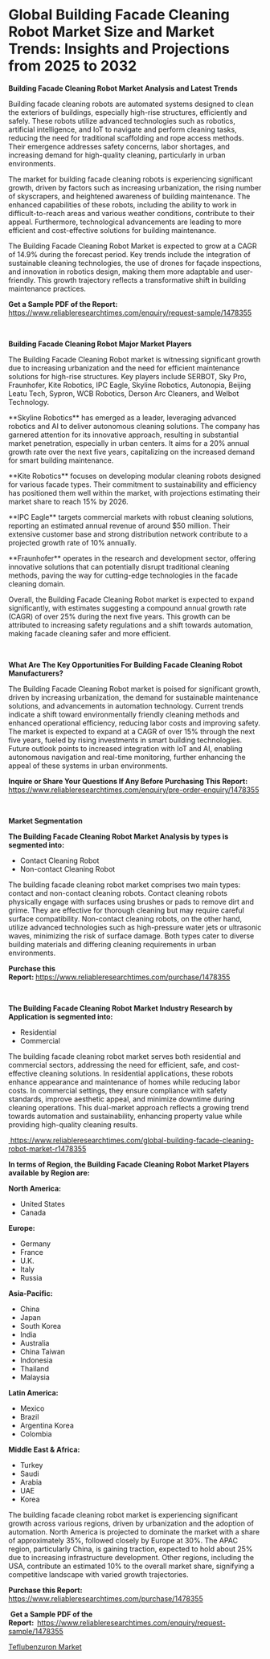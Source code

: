 <p><h1>Global Building Facade Cleaning Robot Market Size and Market Trends: Insights and Projections from 2025 to 2032</h1></p><p><strong>Building Facade Cleaning Robot Market Analysis and Latest Trends</strong></p>
<p><p>Building facade cleaning robots are automated systems designed to clean the exteriors of buildings, especially high-rise structures, efficiently and safely. These robots utilize advanced technologies such as robotics, artificial intelligence, and IoT to navigate and perform cleaning tasks, reducing the need for traditional scaffolding and rope access methods. Their emergence addresses safety concerns, labor shortages, and increasing demand for high-quality cleaning, particularly in urban environments.</p><p>The market for building facade cleaning robots is experiencing significant growth, driven by factors such as increasing urbanization, the rising number of skyscrapers, and heightened awareness of building maintenance. The enhanced capabilities of these robots, including the ability to work in difficult-to-reach areas and various weather conditions, contribute to their appeal. Furthermore, technological advancements are leading to more efficient and cost-effective solutions for building maintenance.</p><p>The Building Facade Cleaning Robot Market is expected to grow at a CAGR of 14.9% during the forecast period. Key trends include the integration of sustainable cleaning technologies, the use of drones for façade inspections, and innovation in robotics design, making them more adaptable and user-friendly. This growth trajectory reflects a transformative shift in building maintenance practices.</p></p>
<p><strong>Get a Sample PDF of the Report:&nbsp;</strong> <a href="https://www.reliableresearchtimes.com/enquiry/request-sample/1478355?utm_campaign=3190&utm_medium=2&utm_source=Github&utm_content=ia&utm_term=23032025&utm_id=building-facade-cleaning-robot">https://www.reliableresearchtimes.com/enquiry/request-sample/1478355</a></p>
<p>&nbsp;</p>
<p><strong>Building Facade Cleaning Robot Major Market Players</strong></p>
<p><p>The Building Facade Cleaning Robot market is witnessing significant growth due to increasing urbanization and the need for efficient maintenance solutions for high-rise structures. Key players include SERBOT, Sky Pro, Fraunhofer, Kite Robotics, IPC Eagle, Skyline Robotics, Autonopia, Beijing Leatu Tech, Sypron, WCB Robotics, Derson Arc Cleaners, and Welbot Technology.</p><p>**Skyline Robotics** has emerged as a leader, leveraging advanced robotics and AI to deliver autonomous cleaning solutions. The company has garnered attention for its innovative approach, resulting in substantial market penetration, especially in urban centers. It aims for a 20% annual growth rate over the next five years, capitalizing on the increased demand for smart building maintenance.</p><p>**Kite Robotics** focuses on developing modular cleaning robots designed for various facade types. Their commitment to sustainability and efficiency has positioned them well within the market, with projections estimating their market share to reach 15% by 2026. </p><p>**IPC Eagle** targets commercial markets with robust cleaning solutions, reporting an estimated annual revenue of around $50 million. Their extensive customer base and strong distribution network contribute to a projected growth rate of 10% annually.</p><p>**Fraunhofer** operates in the research and development sector, offering innovative solutions that can potentially disrupt traditional cleaning methods, paving the way for cutting-edge technologies in the facade cleaning domain. </p><p>Overall, the Building Facade Cleaning Robot market is expected to expand significantly, with estimates suggesting a compound annual growth rate (CAGR) of over 25% during the next five years. This growth can be attributed to increasing safety regulations and a shift towards automation, making facade cleaning safer and more efficient.</p></p>
<p>&nbsp;</p>
<p><strong>What Are The Key Opportunities For Building Facade Cleaning Robot Manufacturers?</strong></p>
<p><p>The Building Facade Cleaning Robot market is poised for significant growth, driven by increasing urbanization, the demand for sustainable maintenance solutions, and advancements in automation technology. Current trends indicate a shift toward environmentally friendly cleaning methods and enhanced operational efficiency, reducing labor costs and improving safety. The market is expected to expand at a CAGR of over 15% through the next five years, fueled by rising investments in smart building technologies. Future outlook points to increased integration with IoT and AI, enabling autonomous navigation and real-time monitoring, further enhancing the appeal of these systems in urban environments.</p></p>
<p><strong>Inquire or Share Your Questions If Any Before Purchasing This Report:</strong> <a href="https://www.reliableresearchtimes.com/enquiry/pre-order-enquiry/1478355?utm_campaign=3190&utm_medium=2&utm_source=Github&utm_content=ia&utm_term=23032025&utm_id=building-facade-cleaning-robot">https://www.reliableresearchtimes.com/enquiry/pre-order-enquiry/1478355</a></p>
<p>&nbsp;</p>
<p><strong>Market Segmentation</strong></p>
<p><strong>The Building Facade Cleaning Robot Market Analysis by types is segmented into:</strong></p>
<p><ul><li>Contact Cleaning Robot</li><li>Non-contact Cleaning Robot</li></ul></p>
<p><p>The building facade cleaning robot market comprises two main types: contact and non-contact cleaning robots. Contact cleaning robots physically engage with surfaces using brushes or pads to remove dirt and grime. They are effective for thorough cleaning but may require careful surface compatibility. Non-contact cleaning robots, on the other hand, utilize advanced technologies such as high-pressure water jets or ultrasonic waves, minimizing the risk of surface damage. Both types cater to diverse building materials and differing cleaning requirements in urban environments.</p></p>
<p><strong>Purchase this Report:&nbsp;</strong><a href="https://www.reliableresearchtimes.com/purchase/1478355?utm_campaign=3190&utm_medium=2&utm_source=Github&utm_content=ia&utm_term=23032025&utm_id=building-facade-cleaning-robot">https://www.reliableresearchtimes.com/purchase/1478355</a></p>
<p>&nbsp;</p>
<p><strong>The Building Facade Cleaning Robot Market Industry Research by Application is segmented into:</strong></p>
<p><ul><li>Residential</li><li>Commercial</li></ul></p>
<p><p>The building facade cleaning robot market serves both residential and commercial sectors, addressing the need for efficient, safe, and cost-effective cleaning solutions. In residential applications, these robots enhance appearance and maintenance of homes while reducing labor costs. In commercial settings, they ensure compliance with safety standards, improve aesthetic appeal, and minimize downtime during cleaning operations. This dual-market approach reflects a growing trend towards automation and sustainability, enhancing property value while providing high-quality cleaning results.</p></p>
<p><a href="https://www.reliableresearchtimes.com/global-building-facade-cleaning-robot-market-r1478355?utm_campaign=3190&utm_medium=2&utm_source=Github&utm_content=ia&utm_term=23032025&utm_id=building-facade-cleaning-robot">&nbsp;https://www.reliableresearchtimes.com/global-building-facade-cleaning-robot-market-r1478355</a></p>
<p><strong>In terms of Region, the Building Facade Cleaning Robot Market Players available by Region are:</strong></p>
<p>
    <p> <strong> North America: </strong>
        <ul>
            <li>United States</li>
            <li>Canada</li>
        </ul>
        </p> 
    <p> <strong> Europe: </strong>
        <ul>
            <li>Germany</li>
            <li>France</li>
            <li>U.K.</li>
            <li>Italy</li>
            <li>Russia</li>
        </ul>
        </p> 
    <p> <strong> Asia-Pacific: </strong>
        <ul>
            <li>China</li>
            <li>Japan</li>
            <li>South Korea</li>
            <li>India</li>
            <li>Australia</li>
            <li>China Taiwan</li>
            <li>Indonesia</li>
            <li>Thailand</li>
            <li>Malaysia</li>
        </ul>
        </p> 
    <p> <strong> Latin America: </strong>
        <ul>
            <li>Mexico</li>
            <li>Brazil</li>
            <li>Argentina Korea</li>
            <li>Colombia</li>
        </ul>
        </p> 
    <p> <strong> Middle East & Africa: </strong>
        <ul>
            <li>Turkey</li>
            <li>Saudi</li>
            <li>Arabia</li>
            <li>UAE</li>
            <li>Korea</li>
        </ul>
    </p>
    </p>
<p><p>The building facade cleaning robot market is experiencing significant growth across various regions, driven by urbanization and the adoption of automation. North America is projected to dominate the market with a share of approximately 35%, followed closely by Europe at 30%. The APAC region, particularly China, is gaining traction, expected to hold about 25% due to increasing infrastructure development. Other regions, including the USA, contribute an estimated 10% to the overall market share, signifying a competitive landscape with varied growth trajectories.</p></p>
<p><strong>Purchase this Report: </strong><a href="https://www.reliableresearchtimes.com/purchase/1478355?utm_campaign=3190&utm_medium=2&utm_source=Github&utm_content=ia&utm_term=23032025&utm_id=building-facade-cleaning-robot">https://www.reliableresearchtimes.com/purchase/1478355</a></p>
<p>&nbsp;<strong>Get a Sample PDF of the Report:&nbsp;&nbsp;</strong><a href="https://www.reliableresearchtimes.com/enquiry/request-sample/1478355?utm_campaign=3190&utm_medium=2&utm_source=Github&utm_content=ia&utm_term=23032025&utm_id=building-facade-cleaning-robot">https://www.reliableresearchtimes.com/enquiry/request-sample/1478355</a></p>
<p><strong></strong></p>
<p><p><a href="https://github.com/denbelnmer50/Market-Research-Report-List-1/blob/main/teflubenzuron-market.md?utm_campaign=3190&utm_medium=2&utm_source=Github&utm_content=ia&utm_term=23032025&utm_id=building-facade-cleaning-robot">Teflubenzuron Market</a></p></p>